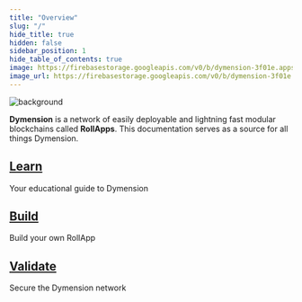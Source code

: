 ```yaml
---
title: "Overview"
slug: "/"
hide_title: true
hidden: false
sidebar_position: 1
hide_table_of_contents: true
image: https://firebasestorage.googleapis.com/v0/b/dymension-3f01e.appspot.com/o/docs-preview.png?alt=media&token=5a0595df-f6f1-4a2f-8a74-9838c1db35c5
image_url: https://firebasestorage.googleapis.com/v0/b/dymension-3f01e.appspot.com/o/docs-preview.png?alt=media&token=5a0595df-f6f1-4a2f-8a74-9838c1db35c5
---
```


<div class="card image-card overlay-primary">
    <img class="background" loading="eager" src={require('@site/static/img/background.jpeg').default} alt="background" />
    <div class="card-body">
        <div class="card-body-overlay"></div>
        <p class="card-text"><b>Dymension</b> is a network of easily deployable and lightning fast modular blockchains called <b>RollApps</b>. This documentation serves as a source for all things Dymension.</p>
    </div>
</div>

<div class="row row-cols-1 row-cols-md-3 main-actions">
    <div class="col">
        <div class="card card-body">
            <a href="learn/eli5" class="card-link stretched-link"> 
                <h2 class="card-title">Learn</h2>
            </a>
            <p class="card-text">Your educational guide to Dymension</p>
            <div class="card-actions">
            </div>
        </div>
    </div>
    <div class="col">
        <div class="card card-body">
            <a href="build/get-started" class="card-link stretched-link"> 
                <h2 class="card-title">Build</h2>
            </a>
            <p class="card-text">Build your own RollApp</p>
            <div class="card-actions">
            </div>
        </div>
    </div>
    <div class="col">
        <div class="card card-body">
            <a href="validate/dymension-hub/overview" class="card-link stretched-link"> 
                <h2 class="card-title">Validate</h2>
            </a>
            <p class="card-text">Secure the Dymension network</p>
            <div class="card-actions">
           </div>
        </div>
    </div>
</div>
